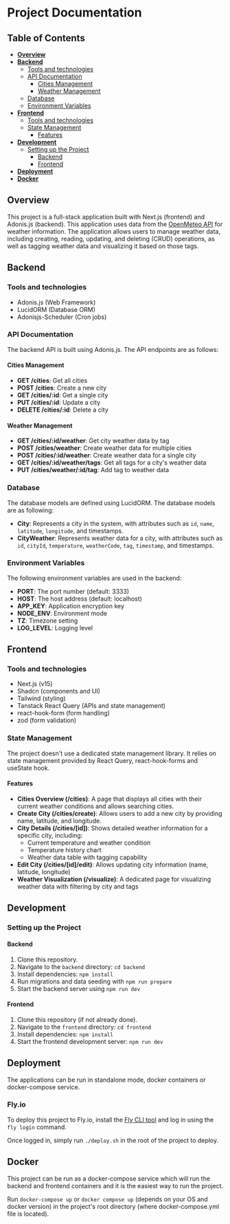 # **Project Documentation**

## **Table of Contents**

- [**Overview**](#overview)
- [**Backend**](#backend)
  - [Tools and technologies](#tools-and-technologies)
  - [API Documentation](#api-documentation)
    - [Cities Management](#cities-management)
    - [Weather Management](#weather-management)
  - [Database](#database)
  - [Environment Variables](#environment-variables)
- [**Frontend**](#frontend)
  - [Tools and technologies](#tools-and-technologies-1)
  - [State Management](#state-management)
    - [Features](#features)
- [**Development**](#development)
  - [Setting up the Project](#setting-up-the-project)
    - [Backend](#backend-1)
    - [Frontend](#frontend-1)
- [**Deployment**](#deployment)
- [**Docker**](#docker)

## **Overview**

This project is a full-stack application built with Next.js (frontend) and Adonis.js (backend). This application uses data from the [OpenMeteo API](https://open-meteo.com) for weather information. The application allows users to manage weather data, including creating, reading, updating, and deleting (CRUD) operations, as well as tagging weather data and visualizing it based on those tags.

## **Backend**

### Tools and technologies

- Adonis.js (Web Framework)
- LucidORM (Database ORM)
- Adonisjs-Scheduler (Cron jobs)

### API Documentation

The backend API is built using Adonis.js. The API endpoints are as follows:

#### Cities Management

- **GET /cities**: Get all cities
- **POST /cities**: Create a new city
- **GET /cities/:id**: Get a single city
- **PUT /cities/:id**: Update a city
- **DELETE /cities/:id**: Delete a city

#### Weather Management

- **GET /cities/:id/weather**: Get city weather data by tag
- **POST /cities/weather**: Create weather data for multiple cities
- **POST /cities/:id/weather**: Create weather data for a single city
- **GET /cities/:id/weather/tags**: Get all tags for a city's weather data
- **PUT /cities/weather/:id/tag**: Add tag to weather data

### Database

The database models are defined using LucidORM. The database models are as following:

- **City**: Represents a city in the system, with attributes such as `id`, `name`, `latitude`, `longitude`, and timestamps.
- **CityWeather**: Represents weather data for a city, with attributes such as `id`, `cityId`, `temperature`, `weatherCode`, `tag`, `timestamp`, and timestamps.

### Environment Variables

The following environment variables are used in the backend:

- **PORT**: The port number (default: 3333)
- **HOST**: The host address (default: localhost)
- **APP_KEY**: Application encryption key
- **NODE_ENV**: Environment mode
- **TZ**: Timezone setting
- **LOG_LEVEL**: Logging level

## **Frontend**

### Tools and technologies

- Next.js (v15)
- Shadcn (components and UI)
- Tailwind (styling)
- Tanstack React Query (APIs and state management)
- react-hook-form (form handling)
- zod (form validation)

### State Management

The project doesn't use a dedicated state management library. It relies on state management provided by React Query, react-hook-forms and useState hook.

#### Features

- **Cities Overview (/cities)**: A page that displays all cities with their current weather conditions and allows searching cities.
- **Create City (/cities/create)**: Allows users to add a new city by providing name, latitude, and longitude.
- **City Details (/cities/[id])**: Shows detailed weather information for a specific city, including:
  - Current temperature and weather condition
  - Temperature history chart
  - Weather data table with tagging capability
- **Edit City (/cities/[id]/edit)**: Allows updating city information (name, latitude, longitude)
- **Weather Visualization (/visualize)**: A dedicated page for visualizing weather data with filtering by city and tags

## **Development**

### Setting up the Project

#### Backend

1. Clone this repository.
2. Navigate to the `backend` directory: `cd backend`
3. Install dependencies: `npm install`
4. Run migrations and data seeding with `npm run prepare`
5. Start the backend server using `npm run dev`

#### Frontend

1. Clone this repository (if not already done).
2. Navigate to the `frontend` directory: `cd frontend`
3. Install dependencies: `npm install`
4. Start the frontend development server: `npm run dev`

## **Deployment**

The applications can be run in standalone mode, docker containers or docker-compose service.

### Fly.io

To deploy this project to Fly.io, install the [Fly CLI tool](https://fly.io/docs/flyctl/install/) and log in using the `fly login` command.

Once logged in, simply run `./deploy.sh` in the root of the project to deploy.

## **Docker**

This project can be run as a docker-compose service which will run the backend and frontend containers and it is the easiest way to run the project.

Run `docker-compose up` or `docker compose up` (depends on your OS and docker version) in the project's root directory (where docker-compose.yml file is located).
